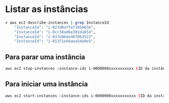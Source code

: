 # Listar as instâncias

```bash
✗ aws ec2 describe-instances | grep InstanceId
    "InstanceId": "i-027d8affef195683e",
    "InstanceId": "i-0cc38ad6e391da85d",
    "InstanceId": "i-037e8bde46f063523",
    "InstanceId": "i-01371e56aea5de0e5",
```

## Para parar uma instância

```bash
aws ec2 stop-instances –instance-ids i-0000000xxxxxxxxxxx (ID da instância)
```

## Para iniciar uma instância

```bash
aws ec2 start-instances –instance-ids i-0000000xxxxxxxxxxx (ID da instância)
```
